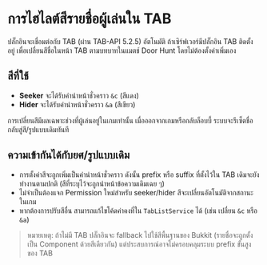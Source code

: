 # การไฮไลต์สีรายชื่อผู้เล่นใน TAB

ปลั๊กอินจะเชื่อมต่อกับ TAB (ผ่าน TAB-API 5.2.5) อัตโนมัติ ถ้าเซิร์ฟเวอร์มีปลั๊กอิน TAB ติดตั้งอยู่ เพื่อเปลี่ยนสีชื่อในหน้า TAB ตามบทบาทในแมตช์ Door Hunt โดยไม่ต้องตั้งค่าเพิ่มเอง

## สีที่ใช้
- **Seeker** จะได้รับคำนำหน้าชั่วคราว `&c` (สีแดง)
- **Hider** จะได้รับคำนำหน้าชั่วคราว `&a` (สีเขียว)

การเปลี่ยนสีมีผลเฉพาะช่วงที่ผู้เล่นอยู่ในเกมเท่านั้น เมื่อออกจากเกมหรือกลับล็อบบี้ ระบบจะรีเซ็ตชื่อกลับสู่สี/รูปแบบเดิมทันที

## ความเข้ากันได้กับยศ/รูปแบบเดิม
- การตั้งค่าสีจะถูกเพิ่มเป็นคำนำหน้าชั่วคราว ดังนั้น prefix หรือ suffix ที่ตั้งไว้ใน TAB เดิมจะยังทำงานตามปกติ (สีที่ระบุไว้จะถูกนำหน้าข้อความเดิมเฉย ๆ)
- ไม่จำเป็นต้องแจก Permission ใหม่สำหรับ seeker/hider สีจะเปลี่ยนอัตโนมัติจากสถานะในเกม
- หากต้องการปรับสีอื่น สามารถแก้ไขโค้ดค่าคงที่ใน `TabListService` ได้ (เช่น เปลี่ยน `&c` หรือ `&a`)

> หมายเหตุ: ถ้าไม่มี TAB ปลั๊กอินจะ fallback ไปใช้สีพื้นฐานของ Bukkit (รายชื่อจะถูกตั้งเป็น Component ด้วยสีเดียวกัน) แต่ประสบการณ์อาจไม่ครอบคลุมระบบ prefix ขั้นสูงของ TAB
